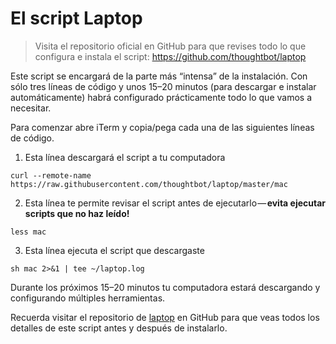 # El script Laptop

> Visita el repositorio oficial en GitHub para que revises todo lo que configura e instala el script: https://github.com/thoughtbot/laptop

Este script se encargará de la parte más “intensa” de la instalación. Con sólo tres líneas de código y unos 15–20 minutos (para descargar e instalar automáticamente) habrá configurado prácticamente todo lo que vamos a necesitar. 

Para comenzar abre iTerm y copia/pega cada una de las siguientes líneas de código.

1. Esta línea descargará el script a tu computadora

  ```shell
  curl --remote-name https://raw.githubusercontent.com/thoughtbot/laptop/master/mac
  ```

2. Esta línea te permite revisar el script antes de ejecutarlo — **evita ejecutar scripts que no haz leído!**

  ```shell
  less mac
  ```
3. Esta línea ejecuta el script que descargaste

  ```shell
  sh mac 2>&1 | tee ~/laptop.log
  ```

  Durante los próximos 15–20 minutos tu computadora estará descargando y configurando múltiples herramientas. 

  Recuerda visitar el repositorio de [laptop](https://github.com/HoracioChavez/laptop/blob/553d3b768b19e0f1faffced266cf2565f0efac70/README-ES.md) en GitHub para que veas todos los detalles de este script antes y después de instalarlo.
